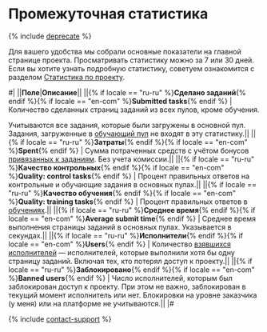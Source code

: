# Промежуточная статистика

{% include [deprecate](../../_includes/deprecate.md) %}

Для вашего удобства мы собрали основные показатели на главной странице проекта. Просматривать статистику можно за 7 или 30 дней. Если вы хотите узнать подробную статистику, советуем ознакомится с разделом [Статистика по проекту](project-statistic.md).

#|
||**Поле**|**Описание**||
||{% if locale == "ru-ru" %}**Сделано заданий**{% endif %}{% if locale == "en-com" %}**Submitted tasks**{% endif %} | Количество сделанных страниц заданий из всех пулов, кроме обучения.

Учитываются все задания, которые были загружены в основной пул. Задания, загруженные в [обучающий пул](train.md) не входят в эту статистику.||
||{% if locale == "ru-ru" %}**Затраты**{% endif %}{% if locale == "en-com" %}**Spent**{% endif %} | Сумма потраченных средств с учётом бонусов [привязанных к заданиям](bonus.md#bonus-task). Без учета комиссии.||
||{% if locale == "ru-ru" %}**Качество контрольных**{% endif %}{% if locale == "en-com" %}**Quality: control tasks**{% endif %} | Процент правильных ответов на контрольные и обучающие задания в основных пулах.||
||{% if locale == "ru-ru" %}**Качество обучения**{% endif %}{% if locale == "en-com" %}**Quality: training tasks**{% endif %} | Процент правильных ответов в [обучениях](train.md).||
||{% if locale == "ru-ru" %}**Среднее время**{% endif %}{% if locale == "en-com" %}**Average submit time**{% endif %} | Среднее время выполнения страницы заданий в основных пулах. Указывается в секундах.||
||{% if locale == "ru-ru" %}**Исполнители**{% endif %}{% if locale == "en-com" %}**Users**{% endif %} | Количество [взявшихся исполнителей](project-statistic.md#submitted-in-pool) — исполнителей, которые выполнили хотя бы одну страницу заданий. Включая тех, кто потерял доступ к проекту.||
||{% if locale == "ru-ru" %}**Заблокировано**{% endif %}{% if locale == "en-com" %}**Banned users**{% endif %} | Число исполнителей, которым был заблокирован доступ к проекту. При этом не важно, заблокирован в текущий момент исполнитель или нет. Блокировки на уровне заказчика (у меня) или на платформе не учитываются.||
|#

{% include [contact-support](../_includes/contact-support.md) %}